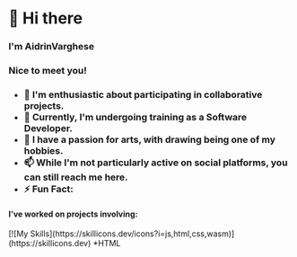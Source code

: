 <h1>👋 Hi there</h1>
<h3>I'm AidrinVarghese<h3>
<h3>Nice to meet you!<h3>
<ul>
  <li>👀 I'm enthusiastic about participating in collaborative projects.</li>
  <li>🌱 Currently, I'm undergoing training as a Software Developer.</li>
  <li>💞️ I have a passion for arts, with drawing being one of my hobbies.</li>
  <li>📫 While I'm not particularly active on social platforms, you can still reach me here.</li>
  <li>⚡ Fun Fact: </li>
</ul>
<h4>I've worked on projects involving:</h4>
[![My Skills](https://skillicons.dev/icons?i=js,html,css,wasm)](https://skillicons.dev)
*HTML

